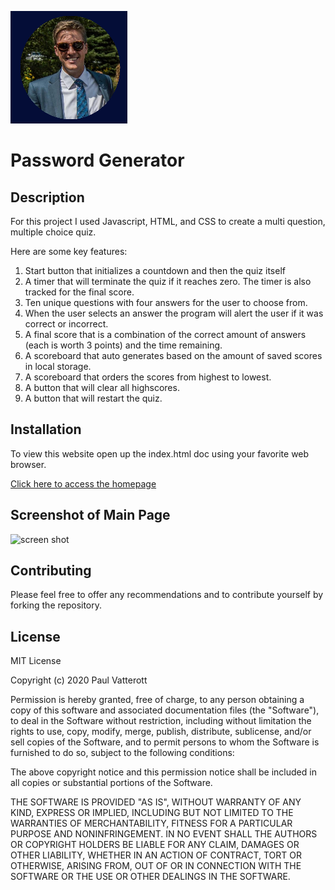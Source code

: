 ![Logo of the project](assets/images/MyPost.png)

# Password Generator  

## Description

For this project I used Javascript, HTML, and CSS to create a multi question, multiple choice quiz.

Here are some key features:

1. Start button that initializes a countdown and then the quiz itself
2. A timer that will terminate the quiz if it reaches zero. The timer is also tracked for the final score.
3. Ten unique questions with four answers for the user to choose from.
4. When the user selects an answer the program will alert the user if it was correct or incorrect.
5. A final score that is a combination of the correct amount of answers (each is worth 3 points) and the time remaining.
6. A scoreboard that auto generates based on the amount of saved scores in local storage.
7. A scoreboard that orders the scores from highest to lowest.
7. A button that will clear all highscores.
8. A button that will restart the quiz.

## Installation

To view this website open up the index.html doc using your favorite web browser.

[Click here to access the homepage](https://pfvatterott.github.io/CodeQuiz/)

## Screenshot of Main Page

![screen shot](assets/images/screenshot.png)

## Contributing

Please feel free to offer any recommendations and to contribute yourself by forking the repository. 

## License

MIT License

Copyright (c) 2020 Paul Vatterott

Permission is hereby granted, free of charge, to any person obtaining a copy
of this software and associated documentation files (the "Software"), to deal
in the Software without restriction, including without limitation the rights
to use, copy, modify, merge, publish, distribute, sublicense, and/or sell
copies of the Software, and to permit persons to whom the Software is
furnished to do so, subject to the following conditions:

The above copyright notice and this permission notice shall be included in all
copies or substantial portions of the Software.

THE SOFTWARE IS PROVIDED "AS IS", WITHOUT WARRANTY OF ANY KIND, EXPRESS OR
IMPLIED, INCLUDING BUT NOT LIMITED TO THE WARRANTIES OF MERCHANTABILITY,
FITNESS FOR A PARTICULAR PURPOSE AND NONINFRINGEMENT. IN NO EVENT SHALL THE
AUTHORS OR COPYRIGHT HOLDERS BE LIABLE FOR ANY CLAIM, DAMAGES OR OTHER
LIABILITY, WHETHER IN AN ACTION OF CONTRACT, TORT OR OTHERWISE, ARISING FROM,
OUT OF OR IN CONNECTION WITH THE SOFTWARE OR THE USE OR OTHER DEALINGS IN THE
SOFTWARE.